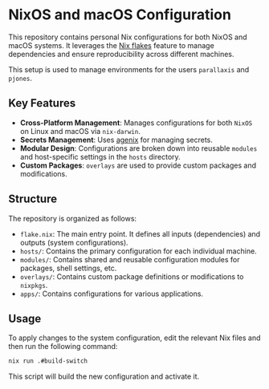 # NixOS and macOS Configuration

This repository contains personal Nix configurations for both NixOS and macOS systems. It leverages the [Nix flakes](https://nixos.wiki/wiki/Flakes) feature to manage dependencies and ensure reproducibility across different machines.

This setup is used to manage environments for the users `parallaxis` and `pjones`.

## Key Features

- **Cross-Platform Management**: Manages configurations for both `NixOS` on Linux and macOS via `nix-darwin`.
- **Secrets Management**: Uses [agenix](https://github.com/ryantm/agenix) for managing secrets.
- **Modular Design**: Configurations are broken down into reusable `modules` and host-specific settings in the `hosts` directory.
- **Custom Packages**: `overlays` are used to provide custom packages and modifications.

## Structure

The repository is organized as follows:

- `flake.nix`: The main entry point. It defines all inputs (dependencies) and outputs (system configurations).
- `hosts/`: Contains the primary configuration for each individual machine.
- `modules/`: Contains shared and reusable configuration modules for packages, shell settings, etc.
- `overlays/`: Contains custom package definitions or modifications to `nixpkgs`.
- `apps/`: Contains configurations for various applications.

## Usage

To apply changes to the system configuration, edit the relevant Nix files and then run the following command:

```bash
nix run .#build-switch
```

This script will build the new configuration and activate it.
